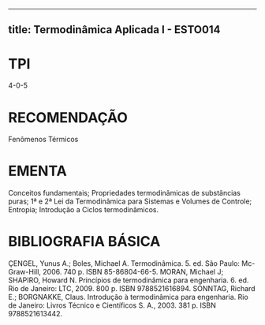 
---
title: Termodinâmica Aplicada I - ESTO014 
---

# TPI

4-0-5

# RECOMENDAÇÃO

Fenômenos Térmicos

# EMENTA

Conceitos fundamentais; Propriedades termodinâmicas de substâncias puras; 1ª e 2ª Lei da Termodinâmica para Sistemas e Volumes de Controle; Entropia; Introdução a Ciclos termodinâmicos.

# BIBLIOGRAFIA BÁSICA

ÇENGEL, Yunus A.; Boles, Michael A. Termodinâmica. 5. ed. São Paulo: Mc-Graw-Hill, 2006. 740 p. ISBN 85-86804-66-5.
MORAN, Michael J; SHAPIRO, Howard N. Princípios de termodinâmica para engenharia. 6. ed. Rio de Janeiro: LTC, 2009. 800 p. ISBN 9788521616894.
SONNTAG, Richard E.; BORGNAKKE, Claus. Introdução à termodinâmica para engenharia. Rio de Janeiro: Livros Técnico e Científicos S. A., 2003. 381 p. ISBN 9788521613442.
        
